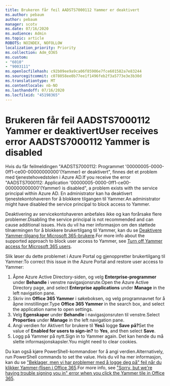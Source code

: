 ```yaml
---
title: Brukeren får feil AADSTS7000112 Yammer er deaktivert
ms.author: pebaum
author: pebaum
manager: scotv
ms.date: 07/16/2020
ms.audience: Admin
ms.topic: article
ROBOTS: NOINDEX, NOFOLLOW
localization_priority: Priority
ms.collection: Adm_O365
ms.custom:
- "6010"
- "9003111"
ms.openlocfilehash: c92b09ee9a9ca06f85906e7fce601582a7e83244
ms.sourcegitcommit: c078058ee0b77ee1f1496feb2f3a5773e3e3b30d
ms.translationtype: MT
ms.contentlocale: nb-NO
ms.lasthandoff: 07/16/2020
ms.locfileid: "45198365"
---
```

# <a name="user-receives-error-aadsts7000112-yammer-is-disabled"></a><span data-ttu-id="b7ef1-102">Brukeren får feil AADSTS7000112 Yammer er deaktivert</span><span class="sxs-lookup"><span data-stu-id="b7ef1-102">User receives error AADSTS7000112 Yammer is disabled</span></span>

<span data-ttu-id="b7ef1-103">Hvis du får feilmeldingen "AADSTS7000112: Programmet '00000005-0000-0ff1-ce00-00000000000'(Yammer) er deaktivert", finnes det et problem med tjenestehovedstolen i Azure AD.</span><span class="sxs-lookup"><span data-stu-id="b7ef1-103">If you receive the error "AADSTS7000112: Application '00000005-0000-0ff1-ce00-000000000000'(Yammer) is disabled", a problem exists with the service principal within Azure AD.</span></span> <span data-ttu-id="b7ef1-104">En administrator kan ha deaktivert tjenestekontohaveren for å blokkere tilgangen til Yammer.</span><span class="sxs-lookup"><span data-stu-id="b7ef1-104">An administrator might have disabled the service principal to block access to Yammer.</span></span>

<span data-ttu-id="b7ef1-105">Deaktivering av servicekontohaveren anbefales ikke og kan forårsake flere problemer.</span><span class="sxs-lookup"><span data-stu-id="b7ef1-105">Disabling the service principal is not recommended and can cause additional issues.</span></span> <span data-ttu-id="b7ef1-106">Hvis du vil ha mer informasjon om den støttede tilnærmingen for å blokkere brukertilgang til Yammer, kan du se [Deaktivere Yammer-tilgang for Microsoft 365-brukere](https://docs.microsoft.com/yammer/manage-yammer-users/turn-off-user-access).</span><span class="sxs-lookup"><span data-stu-id="b7ef1-106">For more info about the supported approach to block user access to Yammer, see [Turn off Yammer access for Microsoft 365 users](https://docs.microsoft.com/yammer/manage-yammer-users/turn-off-user-access).</span></span>  

<span data-ttu-id="b7ef1-107">Slik løser du dette problemet i Azure Portal og gjenoppretter brukertilgang til Yammer:</span><span class="sxs-lookup"><span data-stu-id="b7ef1-107">To correct this issue in the Azure Portal and restore user access to Yammer:</span></span>

1.  <span data-ttu-id="b7ef1-108">Åpne Azure Active Directory-siden, og velg **Enterprise-programmer** under **Behandle** i venstre navigasjonsrute.</span><span class="sxs-lookup"><span data-stu-id="b7ef1-108">Open the Azure Active Directory page, and select **Enterprise applications** under **Manage** in the left navigation pane.</span></span>
3.  <span data-ttu-id="b7ef1-109">Skriv inn **Office 365 Yammer** i søkeboksen, og velg programnavnet for å åpne innstillinger.</span><span class="sxs-lookup"><span data-stu-id="b7ef1-109">Type **Office 365 Yammer** in the search box, and select the application name to open settings.</span></span>
4.  <span data-ttu-id="b7ef1-110">Velg **Egenskaper** under **Behandle** i navigasjonsruten til venstre.</span><span class="sxs-lookup"><span data-stu-id="b7ef1-110">Select **Properties** under **Manage** in the left navigation pane.</span></span>
5.  <span data-ttu-id="b7ef1-111">Angi verdien for Aktivert for brukere til **Yes**å logge **Save** **på?**</span><span class="sxs-lookup"><span data-stu-id="b7ef1-111">Set the value of **Enabled for users to sign-in?** to **Yes**, and then select **Save**.</span></span>
6.  <span data-ttu-id="b7ef1-112">Logg på Yammer på nytt.</span><span class="sxs-lookup"><span data-stu-id="b7ef1-112">Sign in to Yammer again.</span></span> <span data-ttu-id="b7ef1-113">Det kan hende du må slette informasjonskapsler.</span><span class="sxs-lookup"><span data-stu-id="b7ef1-113">You might need to clear cookies.</span></span>

<span data-ttu-id="b7ef1-114">Du kan også kjøre PowerShell-kommandoer for å angi verdien.</span><span class="sxs-lookup"><span data-stu-id="b7ef1-114">Alternatively, run PowerShell commands to set the value.</span></span> <span data-ttu-id="b7ef1-115">Hvis du vil ha mer informasjon, kan du se ["Beklager, men vi har problemer med å logge deg på" feil når du klikker Yammer-flisen i Office 365](https://docs.microsoft.com/yammer/troubleshoot-problems/error-when-click-the-yammer-tile-in-office-365).</span><span class="sxs-lookup"><span data-stu-id="b7ef1-115">For more info, see ["Sorry, but we're having trouble signing you in" error when you click the Yammer tile in Office 365](https://docs.microsoft.com/yammer/troubleshoot-problems/error-when-click-the-yammer-tile-in-office-365).</span></span> 